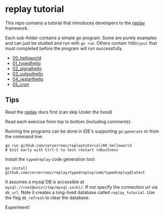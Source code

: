 # replay tutorial

This repo contains a tutorial that introduces developers to the [replay](https://github.com/corverroos/replay) framework.

Each sub-folder contains a simple go program. Some are purely examples and can just be studied and run with `go run`. 
Others contain `TODO(you)` that must completed before the program will run successfully.

- [00_helloworld](./00_helloworld/main.go) 
- [01_typedhello](./01_typedhello/main.go) 
- [02_signalhello](./02_signalhello/main.go) 
- [03_outputhello](./03_outputhello/main.go) 
- [04_restarthello](./04_restarthello/main.go) 
- [05_cron](./05_cron/main.go) 

## Tips
Read the [replay](https://github.com/corverroos/replay) docs first (can skip *Under the hood*)

Read each exercise from top to bottom (including comments).

Running the programs can be done in IDE's supporting `go:generate` or from the command line:
```
go run github.com/corverroos/replaytutorial/00_helloworld
# Exit early with Ctrl-C to test restart robustness
```

Install the `typedreplay` code generation tool:
```
go install github.com/corverroos/replay/typedreplay/cmd/typedreplay@latest
```

It assumes a mysql DB is accessible at `mysql://root@unix(/tmp/mysql.sock)/`. 
If not specify the connection url via `db_url`. Note it creates a long-lived 
database called `replay_tutorial`. Use the flag `db_refresh` to clear the database.

Experiment!

